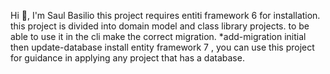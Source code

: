 Hi 👋, I'm Saul Basilio 
this project requires entiti framework 6 for installation. this project is divided into domain model and class library projects. to be able to use it in the cli make the correct migration. 
*add-migration initial 
then 
update-database
install entity framework 7 , you can use this project for guidance in applying any project that has a database.
